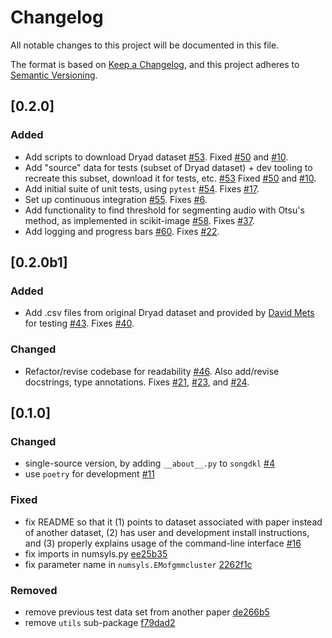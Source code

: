 # Changelog
All notable changes to this project will be documented in this file.

The format is based on [Keep a Changelog](https://keepachangelog.com/en/1.0.0/),
and this project adheres to [Semantic Versioning](https://semver.org/spec/v2.0.0.html).

## [0.2.0]
### Added
- Add scripts to download Dryad dataset
  [#53](https://github.com/NickleDave/songdkl/pull/53).
  Fixed [#50](https://github.com/NickleDave/songdkl/issues/50)
  and [#10](https://github.com/NickleDave/songdkl/issues/10).
- Add "source" data for tests (subset of Dryad dataset) +
  dev tooling to recreate this subset, download it for tests,
  etc. [#53](https://github.com/NickleDave/songdkl/pull/53)
  Fixed [#50](https://github.com/NickleDave/songdkl/issues/50)
  and [#10](https://github.com/NickleDave/songdkl/issues/10).
- Add initial suite of unit tests, using `pytest`
  [#54](https://github.com/NickleDave/songdkl/pull/54).
  Fixes [#17](https://github.com/NickleDave/songdkl/issues/17).
- Set up continuous integration
  [#55](https://github.com/NickleDave/songdkl/pull/55).
  Fixes [#6](https://github.com/NickleDave/songdkl/issues/6).
- Add functionality to find threshold for segmenting audio with 
  Otsu's method, as implemented in scikit-image
  [#58](https://github.com/NickleDave/songdkl/pull/58).
  Fixes [#37](https://github.com/NickleDave/songdkl/issues/37).
- Add logging and progress bars
  [#60](https://github.com/NickleDave/songdkl/pull/60).
  Fixes [#22](https://github.com/NickleDave/songdkl/issues/22).

## [0.2.0b1]
### Added
- Add .csv files from original Dryad dataset
  and provided by [David Mets](https://github.com/dgmets) for testing
  [#43](https://github.com/NickleDave/songdkl/pull/43).
  Fixes [#40](https://github.com/NickleDave/songdkl/issues/40).

### Changed
- Refactor/revise codebase for readability
  [#46](https://github.com/NickleDave/songdkl/pull/46).
  Also add/revise docstrings, type annotations.
  Fixes [#21](https://github.com/NickleDave/songdkl/issues/21),
  [#23](https://github.com/NickleDave/songdkl/issues/23),
  and [#24](https://github.com/NickleDave/songdkl/issues/24).

## [0.1.0]
### Changed
- single-source version, by adding `__about__.py` to `songdkl`
  [#4](https://github.com/NickleDave/songdkl/pull/4)
- use `poetry` for development
  [#11](https://github.com/NickleDave/songdkl/pull/11)

### Fixed
- fix README so that it (1) points to dataset associated with paper 
  instead of another dataset, (2) has user and development install 
  instructions, and (3) properly explains usage of the command-line 
  interface
  [#16](https://github.com/NickleDave/songdkl/pull/16)
- fix imports in numsyls.py
  [ee25b35](https://github.com/NickleDave/songdkl/commit/ee25b359b05e492a455721e109f3b4514b03c4f9)
- fix parameter name in `numsyls.EMofgmmcluster`
  [2262f1c](https://github.com/NickleDave/songdkl/commit/2262f1c4a72aced20d6234b4bf846725f3160d7e)

### Removed
- remove previous test data set from another paper
  [de266b5](https://github.com/NickleDave/songdkl/commit/de266b5040b217bc4d9d123eda7776dd57c2c159)
- remove `utils` sub-package
  [f79dad2](https://github.com/NickleDave/songdkl/commit/f79dad28cba601dd1cf1085b980ead8edf35f144)
